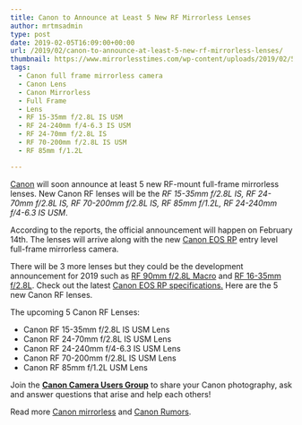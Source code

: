 ```yaml
---
title: Canon to Announce at Least 5 New RF Mirrorless Lenses
author: mrtmsadmin
type: post
date: 2019-02-05T16:09:00+00:00
url: /2019/02/canon-to-announce-at-least-5-new-rf-mirrorless-lenses/
thumbnail: https://www.mirrorlesstimes.com/wp-content/uploads/2019/02/5-new-canon-rf-lenses.jpg
tags:
  - Canon full frame mirrorless camera
  - Canon Lens
  - Canon Mirrorless
  - Full Frame
  - Lens
  - RF 15-35mm f/2.8L IS USM
  - RF 24-240mm f/4-6.3 IS USM
  - RF 24-70mm f/2.8L IS
  - RF 70-200mm f/2.8L IS USM
  - RF 85mm f/1.2L

---
```

<a href="https://www.mirrorlesstimes.com/category/canon/" target="_blank" rel="noopener">Canon</a> will soon announce at least 5 new RF-mount full-frame mirrorless lenses. New Canon RF lenses will be the _RF 15-35mm f/2.8L IS, RF 24-70mm f/2.8L IS, RF 70-200mm f/2.8L IS, RF 85mm f/1.2L, RF 24-240mm f/4-6.3 IS USM_.

According to the reports, the official announcement will happen on February 14th. The lenses will arrive along with the new <a href="https://www.mirrorlesstimes.com/tags/canon-eos-rp/" target="_blank" rel="noopener">Canon EOS RP</a> entry level full-frame mirrorless camera. <!--more-->

There will be 3 more lenses but they could be the development announcement for 2019 such as <a href="https://www.dailycameranews.com/tag/rf-90mm-f-2-8l-is-macro/" target="_blank" rel="noopener">RF 90mm f/2.8L Macro</a> and <a href="https://www.dailycameranews.com/tag/rf-16-35mm-f-2-8l/" target="_blank" rel="noopener">RF 16-35mm f/2.8L</a>. Check out the latest [Canon EOS RP specifications.][1] Here are the 5 new Canon RF lenses.

The upcoming 5 Canon RF Lenses:

  * Canon RF 15-35mm f/2.8L IS USM Lens
  * Canon RF 24-70mm f/2.8L IS USM Lens
  * Canon RF 24-240mm f/4-6.3 IS USM Lens
  * Canon RF 70-200mm f/2.8L IS USM Lens
  * Canon RF 85mm f/1.2L USM Lens

Join the <a class="ext-link" title="" href="https://www.facebook.com/groups/185572945112087/" target="_blank" rel="external nofollow noopener"><strong>Canon Camera Users Group</strong></a> to share your Canon photography, ask and answer questions that arise and help each others!

Read more [Canon mirrorless][2] and <a href="https://www.dailycameranews.com/tag/canon-rumors/" target="_blank" rel="noopener">Canon Rumors</a>.

 [1]: https://www.dailycameranews.com/2019/02/more-canon-eos-rp-specs-leaked-24mp-400g-1299-body/
 [2]: https://www.mirrorlesstimes.com/tags/canon-mirrorless/